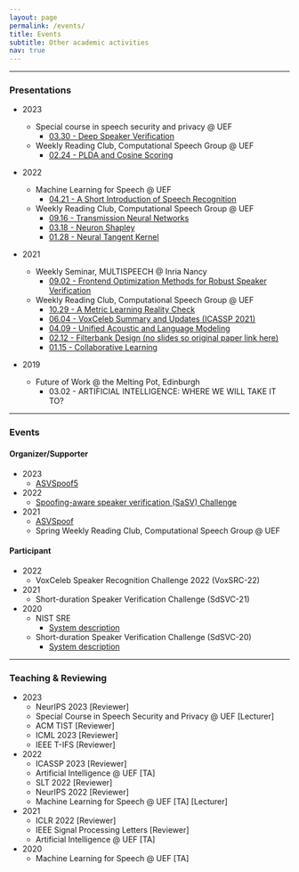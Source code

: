 ```yaml
---
layout: page
permalink: /events/
title: Events
subtitle: Other academic activities
nav: true
---
```


-------------------
### Presentations
* 2023
    * Special course in speech security and privacy @ UEF
        * [03.30 - Deep Speaker Verification](https://docs.google.com/presentation/d/1wLK6FecPoGcv9a4j48fyGDjNkY-hemYozjjMemijGxU/edit?usp=sharing)
    * Weekly Reading Club, Computational Speech Group @ UEF
        * [02.24 - PLDA and Cosine Scoring](https://docs.google.com/presentation/d/13CBEwCwv7NOnv0WijjUg_ZayLPOSQhVX/edit?usp=sharing&ouid=116129211760406601542&rtpof=true&sd=true)

* 2022
    * Machine Learning for Speech @ UEF
        * [04.21 - A Short Introduction of Speech Recognition](https://docs.google.com/presentation/d/1QxZ-1qC4NYp1OrAan2p2RpVujsx0lbwp4z--BIuc5Fw/edit?usp=sharing)
    * Weekly Reading Club, Computational Speech Group @ UEF
        * [09.16 - Transmission Neural Networks](https://docs.google.com/presentation/d/1LUIWthcF92Xr0qQw6ZPqat__auRl2Ekw2luFLIbhti8/edit?usp=sharing)
        * [03.18 - Neuron Shapley](https://docs.google.com/presentation/d/1BspvlYXTal0bXqQj-DFtJD8AUbawRTw1vHb0EdUfuPo/edit?usp=sharing)
        * [01.28 - Neural Tangent Kernel](https://docs.google.com/presentation/d/1rRxHgD1xV7at43Db7dqODc4cM_pQ61A3mV4xlLgiy_4/edit?usp=sharing)

* 2021
    * Weekly Seminar, MULTISPEECH @ Inria Nancy
        * [09.02 - Frontend Optimization Methods for Robust Speaker Verification](https://docs.google.com/presentation/d/1FL5jMZPI-nyfCws-fgU9a15HH78dSXBbVQfJi3LGxlo/edit?usp=sharing)
    * Weekly Reading Club, Computational Speech Group @ UEF
        * [10.29 - A Metric Learning Reality Check](https://docs.google.com/presentation/d/1zU2vrKeAmY_9bmOio0URqi2NKaDTYC7UsfDc7SeQ2fw/edit?usp=sharing)
        * [06.04 - VoxCeleb Summary and Updates (ICASSP 2021)](https://drive.google.com/file/d/1KFxa9bhyeR72uI5Q6plGc5ezncy1EOoG/view?usp=sharing)
        * [04.09 - Unified Acoustic and Language Modeling](https://docs.google.com/presentation/d/1ZSCScHn7u2lrrSj0DFJX7v9h3LvlzLBq0Dypg8fWpXY/edit?usp=sharing)
        * [02.12 - Filterbank Design (no slides so original paper link here)](https://arxiv.org/abs/1910.10400)
        * [01.15 - Collaborative Learning](https://docs.google.com/presentation/d/1RCYFQbLoJRrvShqpsSdQSegddKyBBMTPn9bjX1EsKyE/edit?usp=sharing)

* 2019
    * Future of Work @ the Melting Pot, Edinburgh
        * 03.02 - ARTIFICIAL INTELLIGENCE: WHERE WE WILL TAKE IT TO?

-------------------
### Events

#### Organizer/Supporter
* 2023
    * [ASVSpoof5](https://www.asvspoof.org)
* 2022
    * [Spoofing-aware speaker verification (SaSV) Challenge](https://sasv-challenge.github.io)
* 2021
    * [ASVSpoof](https://www.asvspoof.org)
    * Spring Weekly Reading Club, Computational Speech Group @ UEF

#### Participant
* 2022
    * VoxCeleb Speaker Recognition Challenge 2022 (VoxSRC-22)
* 2021
    * Short-duration Speaker Verification Challenge (SdSVC-21)
* 2020
    * NIST SRE
        * [System description](https://www.eurecom.fr/publication/6747/download/sec-publi-6747.pdf)
    * Short-duration Speaker Verification Challenge (SdSVC-20)
        * [System description](https://arxiv.org/abs/2007.13118)

-------------------
### Teaching & Reviewing
* 2023
    * NeurIPS 2023 [Reviewer]
    * Special Course in Speech Security and Privacy @ UEF [Lecturer]
    * ACM TIST [Reviewer]
    * ICML 2023 [Reviewer]
    * IEEE T-IFS [Reviewer]
* 2022
    * ICASSP 2023 [Reviewer]
    * Artificial Intelligence @ UEF [TA]
    * SLT 2022 [Reviewer]
    * NeurIPS 2022 [Reviewer]
    * Machine Learning for Speech @ UEF [TA] [Lecturer]
* 2021
    * ICLR 2022 [Reviewer]
    * IEEE Signal Processing Letters [Reviewer]
    * Artificial Intelligence @ UEF [TA]
* 2020
    * Machine Learning for Speech @ UEF [TA]
